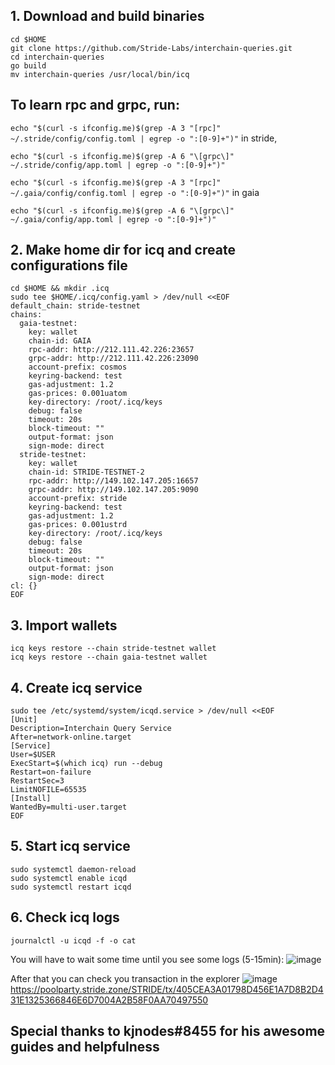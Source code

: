 ## 1. Download and build binaries
```
cd $HOME
git clone https://github.com/Stride-Labs/interchain-queries.git
cd interchain-queries
go build
mv interchain-queries /usr/local/bin/icq
```
## To learn rpc and grpc, run:

`echo "$(curl -s ifconfig.me)$(grep -A 3 "[rpc]" ~/.stride/config/config.toml | egrep -o ":[0-9]+")"` in stride,

`echo "$(curl -s ifconfig.me)$(grep -A 6 "\[grpc\]" ~/.stride/config/app.toml | egrep -o ":[0-9]+")"`

`echo "$(curl -s ifconfig.me)$(grep -A 3 "[rpc]" ~/.gaia/config/config.toml | egrep -o ":[0-9]+")"` in gaia

`echo "$(curl -s ifconfig.me)$(grep -A 6 "\[grpc\]" ~/.gaia/config/app.toml | egrep -o ":[0-9]+")"`


## 2. Make home dir for icq and create configurations file
```
cd $HOME && mkdir .icq
sudo tee $HOME/.icq/config.yaml > /dev/null <<EOF
default_chain: stride-testnet
chains:
  gaia-testnet:
    key: wallet
    chain-id: GAIA
    rpc-addr: http://212.111.42.226:23657
    grpc-addr: http://212.111.42.226:23090
    account-prefix: cosmos
    keyring-backend: test
    gas-adjustment: 1.2
    gas-prices: 0.001uatom
    key-directory: /root/.icq/keys
    debug: false
    timeout: 20s
    block-timeout: ""
    output-format: json
    sign-mode: direct
  stride-testnet:
    key: wallet
    chain-id: STRIDE-TESTNET-2
    rpc-addr: http://149.102.147.205:16657
    grpc-addr: http://149.102.147.205:9090
    account-prefix: stride
    keyring-backend: test
    gas-adjustment: 1.2
    gas-prices: 0.001ustrd
    key-directory: /root/.icq/keys
    debug: false
    timeout: 20s
    block-timeout: ""
    output-format: json
    sign-mode: direct
cl: {}
EOF
```

## 3. Import wallets
```
icq keys restore --chain stride-testnet wallet
icq keys restore --chain gaia-testnet wallet
```

## 4. Create icq service
```
sudo tee /etc/systemd/system/icqd.service > /dev/null <<EOF
[Unit]
Description=Interchain Query Service
After=network-online.target
[Service]
User=$USER
ExecStart=$(which icq) run --debug
Restart=on-failure
RestartSec=3
LimitNOFILE=65535
[Install]
WantedBy=multi-user.target
EOF
```

## 5. Start icq service
```
sudo systemctl daemon-reload
sudo systemctl enable icqd
sudo systemctl restart icqd
```

## 6. Check icq logs
```
journalctl -u icqd -f -o cat
```

You will have to wait some time until you see some logs (5-15min):
![image](https://user-images.githubusercontent.com/38834586/183267537-f2b8af75-3204-49e7-9c2f-c788976d19ad.png)



After that you can check you transaction in the explorer
![image](https://user-images.githubusercontent.com/38834586/183267561-7bf34c69-7eb8-4f39-b737-c2a4a8794bcc.png)
https://poolparty.stride.zone/STRIDE/tx/405CEA3A01798D456E1A7D8B2D431E1325366846E6D7004A2B58F0AA70497550

## Special thanks to kjnodes#8455 for his awesome guides and helpfulness
